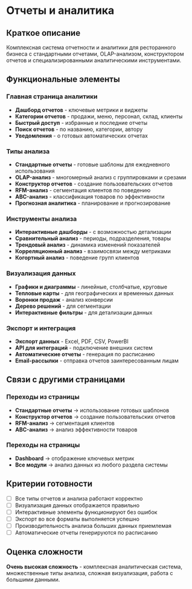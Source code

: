 # Отчеты и аналитика

## Краткое описание

Комплексная система отчетности и аналитики для ресторанного бизнеса с стандартными отчетами, OLAP-анализом, конструктором отчетов и специализированными аналитическими инструментами.

## Функциональные элементы

### Главная страница аналитики

- **Дашборд отчетов** - ключевые метрики и виджеты
- **Категории отчетов** - продажи, меню, персонал, склад, клиенты
- **Быстрый доступ** - избранные и последние отчеты
- **Поиск отчетов** - по названию, категории, автору
- **Уведомления** - о готовых автоматических отчетах

### Типы анализа

- **Стандартные отчеты** - готовые шаблоны для ежедневного использования
- **OLAP-анализ** - многомерный анализ с группировками и срезами
- **Конструктор отчетов** - создание пользовательских отчетов
- **RFM-анализ** - сегментация клиентов по поведению
- **ABC-анализ** - классификация товаров по эффективности
- **Прогнозная аналитика** - планирование и прогнозирование

### Инструменты анализа

- **Интерактивные дашборды** - с возможностью детализации
- **Сравнительный анализ** - периоды, подразделения, товары
- **Трендовый анализ** - динамика изменений показателей
- **Корреляционный анализ** - взаимосвязи между метриками
- **Когортный анализ** - поведение групп клиентов

### Визуализация данных

- **Графики и диаграммы** - линейные, столбчатые, круговые
- **Тепловые карты** - для географических и временных данных
- **Воронки продаж** - анализ конверсии
- **Дерево решений** - для сегментации
- **Интерактивные фильтры** - для детализации данных

### Экспорт и интеграция

- **Экспорт данных** - Excel, PDF, CSV, PowerBI
- **API для интеграций** - подключение внешних систем
- **Автоматические отчеты** - генерация по расписанию
- **Email-рассылки** - отправка отчетов заинтересованным лицам

## Связи с другими страницами

### Переходы из страницы

- **Стандартные отчеты** → использование готовых шаблонов
- **Конструктор отчетов** → создание пользовательских отчетов
- **RFM-анализ** → сегментация клиентов
- **ABC-анализ** → анализ эффективности товаров

### Переходы на страницы

- **Dashboard** → отображение ключевых метрик
- **Все модули** → анализ данных из любого раздела системы

## Критерии готовности

- [ ] Все типы отчетов и анализа работают корректно
- [ ] Визуализация данных отображается правильно
- [ ] Интерактивные элементы функционируют без ошибок
- [ ] Экспорт во все форматы выполняется успешно
- [ ] Производительность анализа больших данных приемлемая
- [ ] Автоматические отчеты генерируются по расписанию

## Оценка сложности

**Очень высокая сложность** - комплексная аналитическая система, множественные типы анализа, сложная визуализация, работа с большими данными.
